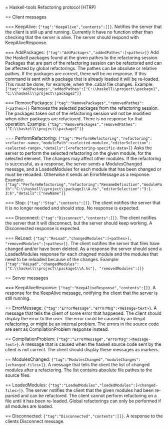 
= Haskell-tools Refactoring protocol (HTRP)

== Client messages

=== KeepAlive: `{"tag":"KeepAlive","contents":[]}`. Notifies the server that the client is still up and running. Currently it have no function other than checking that the server is alive. The server should respond with KeepAliveResponse.

=== AddPackages: `{"tag":"AddPackages","addedPathes":[<pathes>]}` Add the Haskell packages found at the given pathes to the refactoring session. Packages that are part of the refactoring session can be refactored and can be affected by global refactorings. The pathes can be absolute or relative pathes. If the packages are correct, there will be no response. If this command is sent with a package that is already loaded it will be re-loaded. This must be done, for example, when the .cabal file changes. Example: `{"tag":"AddPackages","addedPathes":["C:\\haskell\\project\\package1", "C:\\haskell\\project\\package2"]}`

=== RemovePackages: `{"tag":"RemovePackages","removedPathes":[<pathes>]}` Removes the selected packages from the refactoring session. The packages taken out of the refactoring session will not be modified when other packages are refactored. There is no response for that operation. Example: `{"tag":"RemovePackages","removedPathes":["C:\\haskell\\project\\package1"]}`

=== PerformRefactoring: `{"tag":"PerformRefactoring","refactoring":<refactor-name>,"modulePath":<selected-module>,"editorSelection":<selected-range>,"details":[<refactoring-specific-data>]}` Asks the server to perform the selected refactoring on the given module, for the selected element. The changes may affect other modules. If the refactoring is successful, as a response, the server sends a ModulesChanged message, and a LoadedModules for each module that has been changed or must be reloaded. Otherwise it sends an ErrorMessage as a response. Example: `{"tag":"PerformRefactoring","refactoring":"RenameDefinition","modulePath":"C:\\haskell\\project\\package1\\A.hs","editorSelection":"3:1-3:6","details":["newName"]}`

=== Stop: `{"tag":"Stop","contents":[]}`. The client notifies the server that it is no longer needed and should stop. No response is expected.

=== Disconnect: `{"tag":"Disconnect","contents":[]}`. The client notifies the server that it will disconnect, but the server should keep working. A Disconnected response is expected.

=== ReLoad: `{"tag":"ReLoad","changedModules":[<pathes>], "removedModules":[<pathes>]}`. The client notifies the server that files have changed and/or have been deleted. As a response the server should send a LoadedModules response for each chagned module and the modules that need to be reloaded because of the changes. Example: `{"tag":"ReLoad","changedModules":["C:\\haskell\\project\\package1\\A.hs"], "removedModules":[]}`

== Server messages

=== KeepAliveResponse: `{"tag":"KeepAliveResponse","contents":[]}`. A response for the KeepAlive message, notifying the client that the server is still running.

== ErrorMessage: `{"tag":"ErrorMessage","errorMsg":<message-text>}`. A message that tells the client of some error that happened. The client should display the error to the user. The error could be caused by an illegal refactoring, or might be an internal problem. The errors in the source code are sent as CompilationProblem response instead.

== CompilationProblem: `{"tag":"ErrorMessage","errorMsg":<message-text>}`. A message that is caused when the haskell source code sent by the client is not correct. The client should display these messages as markers.

== ModulesChanged: `{"tag":"ModulesChanged","moduleChanges":[<changed-files>]}`. A message that tells the client the list of changed modules after a refactoring. The list contains absolute file pathes to the source files.

== LoadedModules: `{"tag":"LoadedModules","loadedModules":[<changed-files>]}`. The server notifies the client that the given modules had been re-parsed and can be refactored. The client cannot perform refactoring on a file until it has been re-loaded. Global refactorings can only be performed if all modules are loaded.

== Disconnected: `{"tag":"Disconnected","contents":[]}`. A response to the clients Disconnect message.
